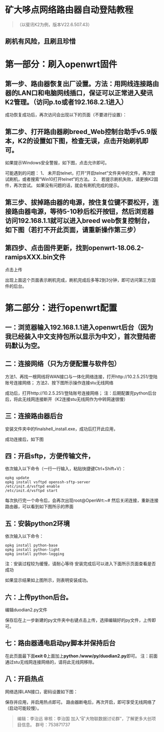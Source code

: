 # 矿大哆点网络路由器自动登陆教程
>（以斐讯K2为例，版本V22.6.507.43）
## **刷机有风险，且刷且珍惜**
# 第一部分：刷入openwrt固件
## 第一步、路由器恢复出厂设置。方法：用网线连接路由器的LAN口和电脑网线插口，保证可以正常进入斐讯K2管理。（访问p.to或者192.168.2.1进入）
成功恢复成功后，再次访问会出现以下的页面（不要进行设置）：
 
## 第二步、打开路由器刷breed_Web控制台助手v5.9版本，K2的设置如下图，检查无误，点击开始刷机即可。
 
如果提示Windows安全警报，如下图，点击允许即可。
 
可能遇到的问题：
1、	未开启telnet，打开“开启telnet”文件夹中的文件，再次尝试刷机，或者搜索“Win10打开telnet”的方法。
2、	若提示刷机失败，请更换K2固件，再次尝试。
如果没有问题的话，就会有刷机完成的提示。
## 第三步、拔掉路由器的电源，按住复位键不要松开，连接路由器电源，等待5-10秒后松开按钮，然后浏览器访问192.168.1.1就可以进入breed web恢复控制台，如下图（若打不开此页面，请重新操作第三步）
 
## 第四步、点击固件更新，找到openwrt-18.06.2-ramipsXXX.bin文件
 
 
点击上传
 
出现上面这个页面表示刷机完成，刷机完成后多等2到3分钟，即可访问第三方固件的后台。
# 第二部分：进行openwrt配置
## 一：浏览器输入192.168.1.1进入openwrt后台（因为我已经装入中文支持包所以显示为中文），首次登陆密码默认为空。
 
## 二：连接网络（只为方便配置与软件包）
方法1、再找一根网线将WAN接口与一体化网络连接，打开http://10.2.5.251/登陆账号连接网络；
方法2、按下图所示操作连接stu无线网络
 
 

 
 
 
成功后，打开http://10.2.5.251/登陆账号连接网络；
注：后期配置完python后台后，将此无线网连接断开（K2连接stu无线网作为中转网速很慢）
 
## 三：连接路由器后台
安装文件夹中的finalshell_install.exe，成功后打开此应用，
 
 
成功连接后，如下图
 
## 四：开启sftp，方便传输文件，
依次输入以下命令（一行一行输入，粘贴快捷键Ctrl+Shift+V）：
```
opkg update
opkg install vsftpd openssh-sftp-server
/etc/init.d/vsftpd enable
/etc/init.d/vsftpd start
```
每次执行完一个命令后，会再次出现root@OpenWrt:~#
然后关闭连接，重新连接路由器，可以看到如下图所示的界面
 
## 五：安装python2环境
依次输入以下命令：
```
opkg install python-base
opkg install python-light
opkg install python-logging
```
注：安装过程较为缓慢，请耐心等待
安装完成后可以进入下面所示页面查看是否成功
 
 
如果显示结果如上图所示，则表明安装成功。
## 六：上传python后台。
 
编辑duodian2.py文件
 
保存后在上一步新建的py文件夹中右键点击上传，选择编辑好的py文件，上传即可。
## 七：路由器通电启动py脚本并保持后台
 
 
在此页面最下面**exit 0**上面加上**python /www/py/duodian2.py**即可。
注：前面通过stu无线网连接网络的，请将此无线网移除。
## 八：开启热点
 

 
网络选择LAN接口，密码设置如下图：
 
保存并应用，并启用热点即可。
 路由器断电后，再次开启，即可享受无线网络了（启动可能较慢）。

> 编辑：李治远 审核：李治国
加入“矿大物联数据讨论群”，了解更多大创项目信息。
群号：753871737

